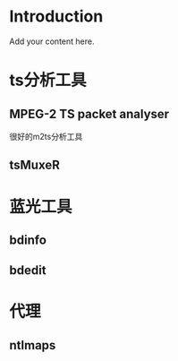 # Introduction #

Add your content here.

# ts分析工具 #
##  MPEG-2 TS packet analyser ## 
很好的m2ts分析工具
##  tsMuxeR ## 
# 蓝光工具 #
##  bdinfo ## 
##  bdedit ## 

# 代理 #
##  ntlmaps ## 